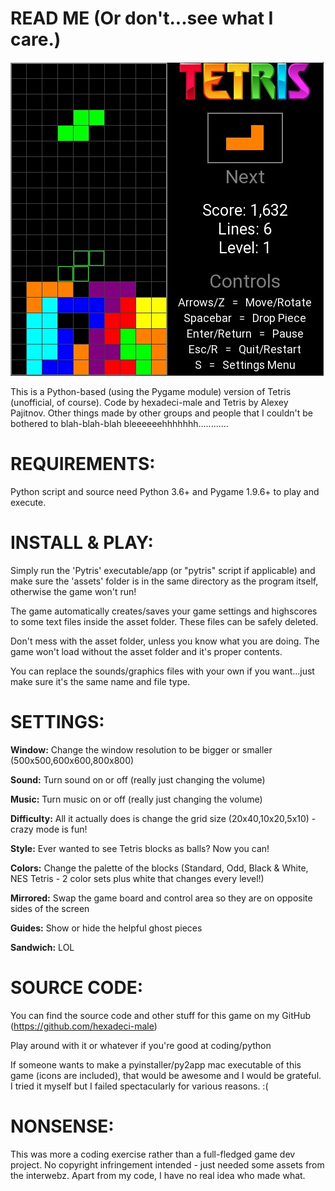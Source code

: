 # READ ME (Or don't...see what I care.)

![alt text](game_shot.jpg)

This is a Python-based (using the Pygame module) version of Tetris (unofficial, of course). Code by hexadeci-male and Tetris by Alexey Pajitnov. Other things made by other groups and people that I couldn't be bothered to blah-blah-blah bleeeeeehhhhhhh............

# REQUIREMENTS:

Python script and source need Python 3.6+ and Pygame 1.9.6+ to play and execute.

# INSTALL & PLAY:

Simply run the 'Pytris' executable/app (or "pytris" script if applicable) and make sure the 'assets' folder is in the same directory as the program itself, otherwise the game won't run!

The game automatically creates/saves your game settings and highscores to some text files inside the asset folder. These files can be safely deleted.

Don't mess with the asset folder, unless you know what you are doing. The game won't load without the asset folder and it's proper contents.

You can replace the sounds/graphics files with your own if you want...just make sure it's the same name and file type.

# SETTINGS:

**Window:** Change the window resolution to be bigger or smaller (500x500,600x600,800x800)

**Sound:** Turn sound on or off (really just changing the volume)

**Music:** Turn music on or off (really just changing the volume)

**Difficulty:** All it actually does is change the grid size (20x40,10x20,5x10) - crazy mode is fun!

**Style:** Ever wanted to see Tetris blocks as balls? Now you can!

**Colors:** Change the palette of the blocks (Standard, Odd, Black & White, NES Tetris - 2 color sets plus white that changes every level!)

**Mirrored:** Swap the game board and control area so they are on opposite sides of the screen

**Guides:** Show or hide the helpful ghost pieces

**Sandwich:** LOL

# SOURCE CODE:

You can find the source code and other stuff for this game on my GitHub (https://github.com/hexadeci-male)

Play around with it or whatever if you're good at coding/python

If someone wants to make a pyinstaller/py2app mac executable of this game (icons are included), that would be awesome and I would be grateful. I tried it myself but I failed spectacularly for various reasons. :(

# NONSENSE:

This was more a coding exercise rather than a full-fledged game dev project. No copyright infringement intended - just needed some assets from the interwebz. Apart from my code, I have no real idea who made what.
